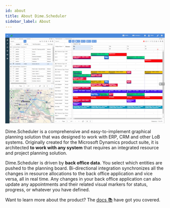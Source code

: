 ```yaml
---
id: about
title: About Dime.Scheduler
sidebar_label: About
---
```


![Dime.Scheduler](../static/img/DS1.png)

Dime.Scheduler is a comprehensive and easy-to-implement graphical planning solution that was designed to work with ERP, CRM and other LoB systems. Originally created for the Microsoft Dynamics product suite, it is architected **to work with any system** that requires an integrated resource and project planning solution.

Dime.Scheduler is driven by **back office data**. You select which entities are pushed to the planning board. Bi-directional integration synchronizes all the changes in resource allocations to the back office application and vice versa, all in real time. Any changes in your back office application can also update any appointments and their related visual markers for status, progress, or whatever you have defined.

Want to learn more about the product? The [docs 📚](https://docs.dimescheduler.com) have got you covered.